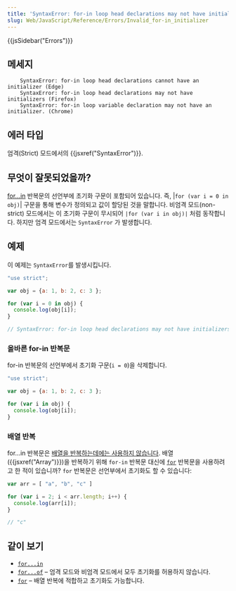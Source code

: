 ```yaml
---
title: 'SyntaxError: for-in loop head declarations may not have initializers'
slug: Web/JavaScript/Reference/Errors/Invalid_for-in_initializer
---
```


{{jsSidebar("Errors")}}

## 메세지

```
    SyntaxError: for-in loop head declarations cannot have an initializer (Edge)
    SyntaxError: for-in loop head declarations may not have initializers (Firefox)
    SyntaxError: for-in loop variable declaration may not have an initializer. (Chrome)
```

## 에러 타입

엄격(Strict) 모드에서의 {{jsxref("SyntaxError")}}.

## 무엇이 잘못되었을까?

[for...in](/en-US/docs/Web/JavaScript/Reference/Statements/for...in) 반복문의 선언부에 초기화 구문이 포함되어 있습니다. 즉, |`for (var i = 0 in obj)`| 구문을 통해 변수가 정의되고 값이 할당된 것을 말합니다. 비엄격 모드(non-strict) 모드에서는 이 초기화 구문이 무시되어 `|for (var i in obj)|` 처럼 동작합니다. 하지만 엄격 모드에서는 `SyntaxError` 가 발생합니다.

## 예제

이 예제는 `SyntaxError`를 발생시킵니다.

```js example-bad
"use strict";

var obj = {a: 1, b: 2, c: 3 };

for (var i = 0 in obj) {
  console.log(obj[i]);
}

// SyntaxError: for-in loop head declarations may not have initializers
```

### 올바른 for-in 반복문

for-in 반복문의 선언부에서 초기화 구문(`i = 0`)을 삭제합니다.

```js example-good
"use strict";

var obj = {a: 1, b: 2, c: 3 };

for (var i in obj) {
  console.log(obj[i]);
}
```

### 배열 반복

for...in 반복문은 [배열을 반복하는데에는 사용하지 않습니다](/ko/docs/Web/JavaScript/Reference/Statements/for...in#Array_iteration_and_for...in). 배열({{jsxref("Array")}})을 반복하기 위해 `for-in` 반복문 대신에 [`for`](/en-US/docs/Web/JavaScript/Reference/Statements/for) 반복문을 사용하려고 한 적이 있습니까? `for` 반복문은 선언부에서 초기화도 할 수 있습니다:

```js example-good
var arr = [ "a", "b", "c" ]

for (var i = 2; i < arr.length; i++) {
  console.log(arr[i]);
}

// "c"
```

## 같이 보기

- [`for...in`](/en-US/docs/Web/JavaScript/Reference/Statements/for...in)
- [`for...of`](/en-US/docs/Web/JavaScript/Reference/Statements/for...of) – 엄격 모드와 비엄격 모드에서 모두 초기화를 허용하지 않습니다.
- [`for`](/en-US/docs/Web/JavaScript/Reference/Statements/for) – 배열 반복에 적합하고 초기화도 가능합니다.
